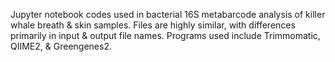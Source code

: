 Jupyter notebook codes used in bacterial 16S metabarcode analysis of killer whale breath & skin samples.
Files are highly similar, with differences primarily in input & output file names.
Programs used include Trimmomatic, QIIME2, & Greengenes2.
